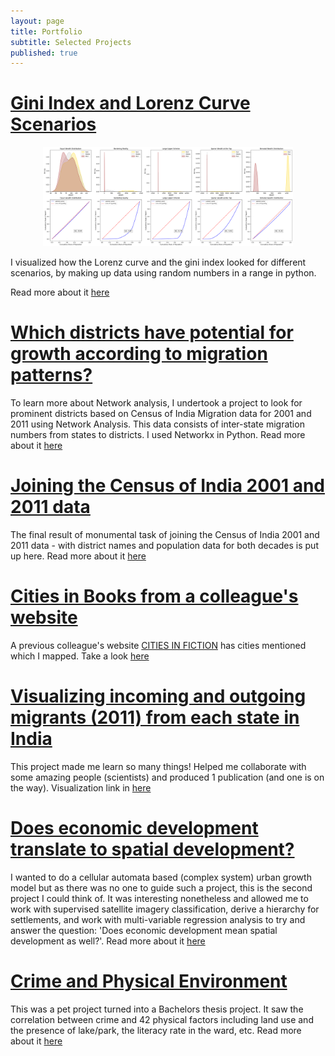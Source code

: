 ```yaml
---
layout: page
title: Portfolio
subtitle: Selected Projects
published: true
---
```


# [Gini Index and Lorenz Curve Scenarios](/portfolio/2024-08-22-gini-index.md) 

<div style="text-align: center;">
    <img src="/assets/img/GC_LC.png" alt="image" width="400"/>
</div>

I visualized how the Lorenz curve and the gini index looked for different scenarios, by making up data using random numbers in a range in python. 

<!--
![image](/assets/img/GC_LC.png)
-->

Read more about it [here](/portfolio/2024-08-22-gini-index.md)

# [Which districts have potential for growth according to migration patterns?](/portfolio/2024-08-08-migration-network-analysis.md) 

To learn more about Network analysis, I undertook a project to look for prominent districts based on Census of India Migration data for 2001 and 2011 using Network Analysis. This data consists of inter-state migration numbers from states to districts. I used Networkx in Python. Read more about it [here](/portfolio/2024-08-08-migration-network-analysis.md)


# [Joining the Census of India 2001 and 2011 data](/portfolio/2024-06-11-census-data-merge-2001-2011.md) 

The final result of monumental task of joining the Census of India 2001 and 2011 data - with district names and population data for both decades is put up here. Read more about it [here](/portfolio/2024-06-11-census-data-merge-2001-2011.md)


# [Cities in Books from a colleague's website](/portfolio/2023-12-23-cities-in-books.md) 

A previous colleague's website [CITIES IN FICTION](https://www.citiesinfiction.com/archive) has cities mentioned which I mapped. Take a look [here](/portfolio/2023-12-23-cities-in-books.md)


# [Visualizing incoming and outgoing migrants (2011) from each state in India](/portfolio/2023-12-22-inter-state-migration-dashboard.md) 

This project made me learn so many things! Helped me collaborate with some amazing people (scientists) and produced 1 publication (and one is on the way). Visualization link in [here](/portfolio/2023-12-22-inter-state-migration-dashboard.md)


# [Does economic development translate to spatial development?](/portfolio/2022-07-15-regional-economic-growth-spatial-growth.md) 

I wanted to do a cellular automata based (complex system) urban growth model but as there was no one to guide such a project, this is the second project I could think of. It was interesting nonetheless and allowed me to work with supervised satellite imagery classification, derive a hierarchy for settlements, and work with multi-variable regression analysis to try and answer the question: 'Does economic development mean spatial development as well?'. Read more about it [here](/portfolio/2022-07-15-regional-economic-growth-spatial-growth.md)


# [Crime and Physical Environment](/portfolio/2022-06-28-crime-and-physical-environment.md) 

This was a pet project turned into a Bachelors thesis project. It saw the correlation between crime and 42 physical factors including land use and the presence of lake/park, the literacy rate in the ward, etc. 
Read more about it [here](/portfolio/2022-06-28-crime-and-physical-environment.md)
